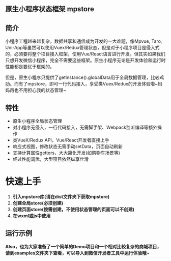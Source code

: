 ## 原生小程序状态框架 mpstore 

## 简介

小程序工程越来越复杂，数据共享和通信成为开发的一大难题，像Mpvue, Taro, Uni-App等虽然可以使用Vuex/Redux管理状态，但是对于小程序项目是侵入式的，必须要将整个项目接入框架，使用Vue/React语言进行开发。但其实如果我们只想开发微信小程序，完全不需要这些框架。原生小程序无论是开发体验和运行时性能都是要优于框架的。

但是，原生小程序只提供了getInstance().globalData用于全局数据管理，比较鸡肋。而有了mpstore，即可一行代码接入，享受类Vuex/Redux的开发体验啦~妈妈再也不用担心我的状态管理~


## 特性

* 原生小程序全局状态管理
* 对小程序无侵入，一行代码接入，无需脚手架、Webpack监听编译等额外操作 
* 类VueX/Redux API，Vue/React开发者直接上手
* 响应式视图，修改状态无需手动setData，页面自动刷新 
* 支持计算属性getters，大大简化开发(如购物车场景等) 
* 经过性能调优，大型项目依然纵享丝滑



# 快速上手

1. **引入mpstore库(请在dist文件夹下获取mpstore)**
2. **创建全局store(必须创建)**
3. **创建页面store(按需创建，不使用状态管理的页面可以不创建)**
4. **在wxml或js中使用**

## 运行示例

**Also，也为大家准备了一个简单的Demo项目和一个相对比较复杂的商城项目，请到examples文件夹下查看，可以导入到微信开发者工具中运行体验哦~**